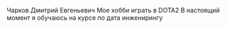 Чарков Дмитрий Евгеньевич
Мое хобби играть в DOTA2
В настоящий момент я обучаюсь на курсе по дата инженирингу